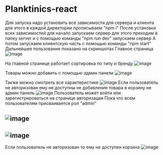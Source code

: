 # Planktinics-react
Для запуска надо установить все зависимости для сервера и клиента
для этого в каждой директории прописываем "npm i"
После установки всех зависимостей для начало запускаем сервер для этого преходим в папку server и с помощью команды "npm run dev" запускаем сервер
А потом запускаем клиентскую часть с помощью команды "npm start"
Дальнейшее пользование показано на скриншотах 
    Главное страница 
![image](https://user-images.githubusercontent.com/74898494/133442257-5ac79a01-f1d3-45e8-8c60-f424f721e8f3.png)

На главной странице работает сортировка по типу  и бренду 
![image](https://user-images.githubusercontent.com/74898494/133443769-34859666-e2da-481e-b2b9-42d49b3fa2ef.png)


Товары можно добавить с помощью админ панели 
![image](https://user-images.githubusercontent.com/74898494/133445096-261ba6a3-d015-49fa-9bab-68728f2a9a98.png)


Также можно смотреть все характеристике 
![image](https://user-images.githubusercontent.com/74898494/133445440-52160494-e82a-48d1-b30f-57353cc223e6.png)
Если пользователь не авторизован ему не доступны не добавление товара в корзину не админ панель 
![image](https://user-images.githubusercontent.com/74898494/146887766-10a6c7af-159f-444f-a384-f44a207d5c28.png)
Пользователь может войти или зарегистрироваться на странице авторизации 
Пока что всем пользователям присваивается рол “admin”

![image](https://user-images.githubusercontent.com/74898494/146887871-a70ae686-4fad-446d-91e5-4441292f9926.png)
----------------------------------------------------------------------------------------------------------
![image](https://user-images.githubusercontent.com/74898494/146887997-58b6c812-030b-47ec-a4a1-5198a157ff15.png)
---------------------------------------------------------------------------------------------------------------
Если пользователь не авторизован то ему не доступен корзина
![image](https://user-images.githubusercontent.com/74898494/133446410-1f306939-a2a3-4740-a54d-9d8b0e1174ba.png)


